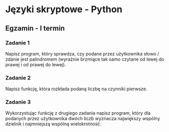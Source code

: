 # Języki skryptowe - Python
## Egzamin - I termin

### Zadanie 1

Napisz program, który sprawdza, czy podane przez użytkownika słowo / zdanie jest palindromem (wyrażnie brzmiące tak samo czytane od lewej do prawej i od prawej do lewej).

### Zadanie 2

Napisz funkcję, która rozkłada podaną liczbę na czynniki pierwsze.

### Zadanie 3

Wykorzystując funkcję z drugiego zadania napisz program, który dla podanych przez użytkownika dwóch liczb wyznacza największy wspólny dzielnik i najmniejszą wspólną wielokrotność.